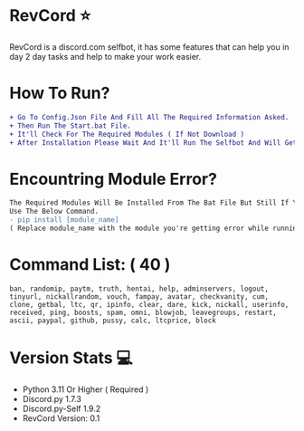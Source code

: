 # RevCord ⭐
RevCord is a discord.com selfbot, it has some features that can help you in day 2 day tasks and help to make your work easier.

# How To Run?
```diff
+ Go To Config.Json File And Fill All The Required Information Asked.
+ Then Run The Start.bat File.
+ It'll Check For The Required Modules ( If Not Download )
+ After Installation Please Wait And It'll Run The Selfbot And Will Get Connected w/ Your Discord Account.
```
# Encountring Module Error?
```diff
The Required Modules Will Be Installed From The Bat File But Still If You're Encountring Any Error With With The Modules.
Use The Below Command.
- pip install [module_name]
( Replace module_name with the module you're getting error while running the code )
```
# Command List: ( 40 )
```
ban, randomip, paytm, truth, hentai, help, adminservers, logout, tinyurl, nickallrandom, vouch, fampay, avatar, checkvanity, cum, clone, getbal, ltc, qr, ipinfo, clear, dare, kick, nickall, userinfo, received, ping, boosts, spam, omni, blowjob, leavegroups, restart, ascii, paypal, github, pussy, calc, ltcprice, block
```

# Version Stats 💻
- Python 3.11 Or Higher ( Required )
- Discord.py 1.7.3
- Discord.py-Self 1.9.2
- RevCord Version: 0.1


